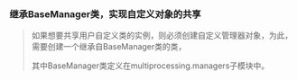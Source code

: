 
### 继承BaseManager类，实现自定义对象的共享

> 如果想要共享用户自定义类的实例，则必须创建自定义管理器对象，为此，需要创建一个继承自BaseManager类的类，
>
> 其中BaseManager类定义在multiprocessing.managers子模块中。



